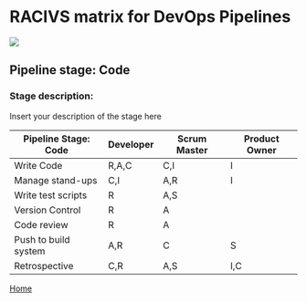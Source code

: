 # __RACIVS matrix for DevOps Pipelines__   

<img src="https://user-images.githubusercontent.com/10748736/112030685-6c81be80-8b32-11eb-94b8-c2c01b8f4581.png">

## __Pipeline stage:__  Code  
### __Stage description:__  
Insert your description of the stage here  

| Pipeline Stage:<br>Code  | Developer  | Scrum Master  | Product Owner 
|----------------------------- |-------- |-------- |-------- |
| Write Code |R,A,C   |    C,I     |    I     |   
| Manage stand-ups  | C,I        | A,R        | I     
| Write test scripts	|     R    |    A,S     |    
| Version Control   |    R     |   A      |         
| Code review 		|     R    |   A      |  
| Push to build system	|     A,R   |    C     | S  
| Retrospective		|     C,R    |    A,S     | I,C 
      
  
  
[Home](../index.md)  
